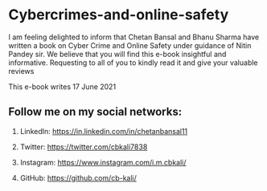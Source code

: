 # Cybercrimes-and-online-safety
I am feeling delighted to inform that Chetan Bansal and Bhanu Sharma have written a book on Cyber Crime and Online Safety under guidance of Nitin Pandey sir. We believe that you will find this e-book insightful and informative.  Requesting to all of you to kindly read it and give your valuable reviews

This e-book writes 17 June 2021

## Follow me on my social networks:

1. LinkedIn: https://in.linkedin.com/in/chetanbansal11

2. Twitter: https://twitter.com/cbkali7838

3. Instagram: https://www.instagram.com/i.m.cbkali/

4. GitHub: https://github.com/cb-kali/


